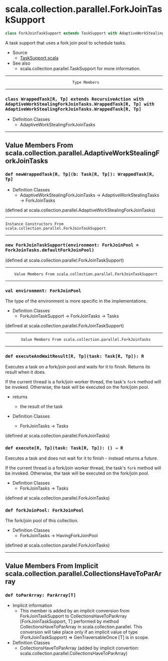 
#                scala.collection.parallel.ForkJoinTaskSupport                #

```scala
class ForkJoinTaskSupport extends TaskSupport with AdaptiveWorkStealingForkJoinTasks
```

A task support that uses a fork join pool to schedule tasks.

* Source
  * [TaskSupport.scala](https://github.com/scala/scala/tree/6d09a1ba5f/src/library/scala/collection/parallel/TaskSupport.scala#L1)
* See also
  * scala.collection.parallel.TaskSupport for more information.


--------------------------------------------------------------------------------
                                  Type Members
--------------------------------------------------------------------------------


### `class WrappedTask[R, Tp] extends RecursiveAction with AdaptiveWorkStealingForkJoinTasks.WrappedTask[R, Tp] with AdaptiveWorkStealingForkJoinTasks.WrappedTask[R, Tp]` ###

* Definition Classes
  * AdaptiveWorkStealingForkJoinTasks


--------------------------------------------------------------------------------
 Value Members From scala.collection.parallel.AdaptiveWorkStealingForkJoinTasks
--------------------------------------------------------------------------------


### `def newWrappedTask[R, Tp](b: Task[R, Tp]): WrappedTask[R, Tp]`          ###

* Definition Classes
  * AdaptiveWorkStealingForkJoinTasks → AdaptiveWorkStealingTasks →
    ForkJoinTasks

(defined at scala.collection.parallel.AdaptiveWorkStealingForkJoinTasks)


--------------------------------------------------------------------------------
    Instance Constructors From scala.collection.parallel.ForkJoinTaskSupport
--------------------------------------------------------------------------------


### `new ForkJoinTaskSupport(environment: ForkJoinPool = ForkJoinTasks.defaultForkJoinPool)` ###

(defined at scala.collection.parallel.ForkJoinTaskSupport)


--------------------------------------------------------------------------------
        Value Members From scala.collection.parallel.ForkJoinTaskSupport
--------------------------------------------------------------------------------


### `val environment: ForkJoinPool`                                          ###

The type of the environment is more specific in the implementations.

* Definition Classes
  * ForkJoinTaskSupport → ForkJoinTasks → Tasks

(defined at scala.collection.parallel.ForkJoinTaskSupport)


--------------------------------------------------------------------------------
           Value Members From scala.collection.parallel.ForkJoinTasks
--------------------------------------------------------------------------------


### `def executeAndWaitResult[R, Tp](task: Task[R, Tp]): R`                  ###

Executes a task on a fork/join pool and waits for it to finish. Returns its
result when it does.

If the current thread is a fork/join worker thread, the task's `fork` method
will be invoked. Otherwise, the task will be executed on the fork/join pool.

* returns
  * the result of the task

* Definition Classes
  * ForkJoinTasks → Tasks

(defined at scala.collection.parallel.ForkJoinTasks)


### `def execute[R, Tp](task: Task[R, Tp]): () ⇒ R`                          ###

Executes a task and does not wait for it to finish - instead returns a future.

If the current thread is a fork/join worker thread, the task's `fork` method
will be invoked. Otherwise, the task will be executed on the fork/join pool.

* Definition Classes
  * ForkJoinTasks → Tasks

(defined at scala.collection.parallel.ForkJoinTasks)


### `def forkJoinPool: ForkJoinPool`                                         ###

The fork/join pool of this collection.

* Definition Classes
  * ForkJoinTasks → HavingForkJoinPool

(defined at scala.collection.parallel.ForkJoinTasks)


--------------------------------------------------------------------------------
Value Members From Implicit scala.collection.parallel.CollectionsHaveToParArray
--------------------------------------------------------------------------------


### `def toParArray: ParArray[T]`                                            ###

* Implicit information
  * This member is added by an implicit conversion from ForkJoinTaskSupport to
    CollectionsHaveToParArray [ForkJoinTaskSupport, T] performed by method
    CollectionsHaveToParArray in scala.collection.parallel. This conversion will
    take place only if an implicit value of type (ForkJoinTaskSupport) ⇒
    GenTraversableOnce [T] is in scope.
* Definition Classes
  * CollectionsHaveToParArray
(added by implicit convertion: scala.collection.parallel.CollectionsHaveToParArray)
